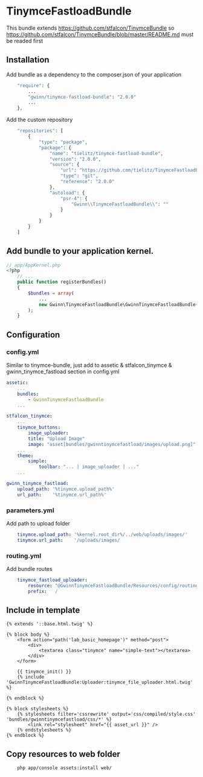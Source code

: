 # TinymceFastloadBundle

This bundle extends https://github.com/stfalcon/TinymceBundle so
https://github.com/stfalcon/TinymceBundle/blob/master/README.md must be readed first

## Installation

Add bundle as a dependency to the composer.json of your application

```php
    "require": {
        ...
        "gwinn/tinymce-fastload-bundle": "2.0.0"
        ...
    },
```
Add the custom repository
```php
    "repositories": [
        {
            "type": "package",
            "package": {
                "name": "tielitz/tinymce-fastload-bundle",
                "version": "2.0.0",
                "source": {
                    "url": "https://github.com/tielitz/TinymceFastloadBundle.git",
                    "type": "git",
                    "reference": "2.0.0"
                },
                "autoload": {
                    "psr-4": {
                        "Gwinn\\TinymceFastloadBundle\\": ""
                    }
                }
            }
        }
    ]
```

## Add bundle to your application kernel.

```php
// app/AppKernel.php
<?php
    // ...
    public function registerBundles()
    {
        $bundles = array(
            ...
            new Gwinn\TinymceFastloadBundle\GwinnTinymceFastloadBundle(),
        );
    }

```

## Configuration

### config.yml

Similar to tinymce-bundle, just add to assetic & stfalcon_tinymce & gwinn_tinymce_fastload section in config.yml

```yaml
assetic:
    ...
    bundles:
        - GwinnTinymceFastloadBundle
    ...

stfalcon_tinymce:
    ...
    tinymce_buttons:
        image_uploader:
        title: "Upload Image"
        image: "asset[bundles/gwinntinymcefastload/images/upload.png]"
    ...
    theme:
        simple:
            toolbar: "... | image_uploader | ..."
    ...

gwinn_tinymce_fastload:
    upload_path: '%tinymce.upload_path%'
    url_path:    '%tinymce.url_path%'
```

### parameters.yml

Add path to upload folder

```yaml
    tinymce.upload_path: '%kernel.root_dir%/../web/uploads/images/'
    tinymce.url_path:    '/uploads/images/
```

### routing.yml

Add bundle routes

```yaml
    tinymce_fastload_uploader:
        resource: "@GwinnTinymceFastloadBundle/Resources/config/routing.yml"
        prefix:   /
```


## Include in template

```twig
{% extends '::base.html.twig' %}

{% block body %}
    <form action="path('lab_basic_homepage')" method="post">
        <div>
            <textarea class="tinymce" name="simple-text"></textarea>
        </div>
    </form>

    {{ tinymce_init() }}
    {% include 'GwinnTinymceFastloadBundle:Uploader:tinymce_file_uploader.html.twig' %}

{% endblock %}

{% block stylesheets %}
    {% stylesheets filter='cssrewrite' output='css/compiled/style.css' 'bundles/gwinntinymcefastload/css/*' %}
        <link rel="stylesheet" href="{{ asset_url }}" />
    {% endstylesheets %}
{% endblock %}

```

## Copy resources to web folder

```bash
    php app/console assets:install web/
```
